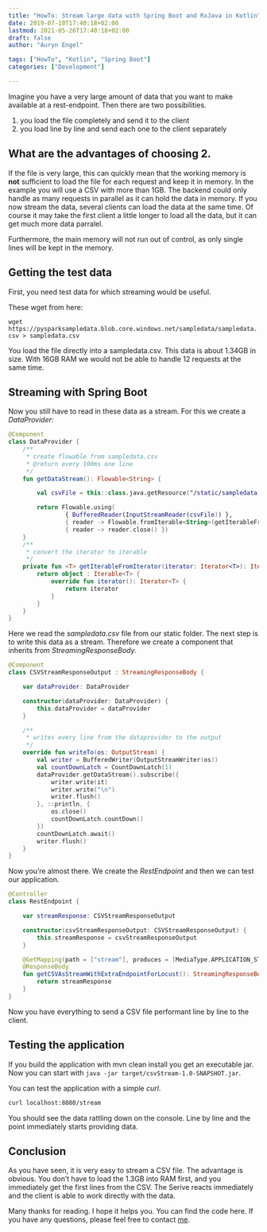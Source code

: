 ```yaml
---
title: "HowTo: Stream large data with Spring Boot and RxJava in Kotlin"
date: 2019-07-10T17:40:18+02:00
lastmod: 2021-05-26T17:40:18+02:00
draft: false
author: "Auryn Engel"

tags: ["HowTo", "Kotlin", "Spring Boot"]
categories: ["Development"]

---
```

Imagine you have a very large amount of data that you want to make available at a rest-endpoint. Then there are two possibilities.
<!--more-->
1. you load the file completely and send it to the client
2. you load line by line and send each one to the client separately

## What are the advantages of choosing 2.

If the file is very large, this can quickly mean that the working memory is **not** sufficient to load the file for each request and keep it in memory. In the example you will use a CSV with more than 1GB. The backend could only handle as many requests in parallel as it can hold the data in memory. If you now stream the data, several clients can load the data at the same time. Of course it may take the first client a little longer to load all the data, but it can get much more data parralel.

Furthermore, the main memory will not run out of control, as only single lines will be kept in the memory.

## Getting the test data

First, you need test data for which streaming would be useful.

These wget from here:

`wget https://pysparksampledata.blob.core.windows.net/sampledata/sampledata.csv > sampledata.csv`

You load the file directly into a sampledata.csv. This data is about 1.34GB in size. With 16GB RAM we would not be able to handle 12 requests at the same time.

## Streaming with Spring Boot

Now you still have to read in these data as a stream. For this we create a *DataProvider*:

```kotlin
@Component
class DataProvider {
    /**
     * create flowable from sampledata.csv
     * @return every 100ms one line
     */
    fun getDataStream(): Flowable<String> {

        val csvFile = this::class.java.getResource("/static/sampledata.csv").openStream()

        return Flowable.using(
                { BufferedReader(InputStreamReader(csvFile)) },
                { reader -> Flowable.fromIterable<String>(getIterableFromIterator(reader.lines().iterator())) },
                { reader -> reader.close() })
    }
    /**
     * convert the iterator to iterable
     */
    private fun <T> getIterableFromIterator(iterator: Iterator<T>): Iterable<T> {
        return object : Iterable<T> {
            override fun iterator(): Iterator<T> {
                return iterator
            }
        }
    }
}
```

Here we read the *sampledata.csv* file from our static folder. The next step is to write this data as a stream. Therefore we create a component that inherits from *StreamingResponseBody*.

```kotlin
@Component
class CSVStreamResponseOutput : StreamingResponseBody {

    var dataProvider: DataProvider

    constructor(dataProvider: DataProvider) {
        this.dataProvider = dataProvider
    }

    /**
     * writes every line from the dataprovider to the output
     */
    override fun writeTo(os: OutputStream) {
        val writer = BufferedWriter(OutputStreamWriter(os))
        val countDownLatch = CountDownLatch(1)
        dataProvider.getDataStream().subscribe({
            writer.write(it)
            writer.write("\n")
            writer.flush()
        }, ::println, {
            os.close()
            countDownLatch.countDown()
        })
        countDownLatch.await()
        writer.flush()
    }
}
```

Now you’re almost there. We create the *RestEndpoint* and then we can test our application.

```kotlin
@Controller
class RestEndpoint {

    var streamResponse: CSVStreamResponseOutput

    constructor(csvStreamResponseOutput: CSVStreamResponseOutput) {
        this.streamResponse = csvStreamResponseOutput
    }

    @GetMapping(path = ["stream"], produces = [MediaType.APPLICATION_STREAM_JSON_VALUE])
    @ResponseBody
    fun getCSVAsStreamWithExtraEndpointForLocust(): StreamingResponseBody {
        return streamResponse
    }
}
```

Now you have everything to send a CSV file performant line by line to the client.

## Testing the application

If you build the application with mvn clean install you get an executable jar. Now you can start with `java -jar target/csvStream-1.0-SNAPSHOT.jar`.

You can test the application with a simple *curl*.

```bash
curl localhost:8080/stream
```

You should see the data rattling down on the console. Line by line and the point immediately starts providing data.

## Conclusion

As you have seen, it is very easy to stream a CSV file. The advantage is obvious. You don’t have to load the 1.3GB into RAM first, and you immediately get the first lines from the CSV. The Serive reacts immediately and the client is able to work directly with the data.

Many thanks for reading. I hope it helps you. You can find the code here. If you have any questions, please feel free to contact [me](/about).